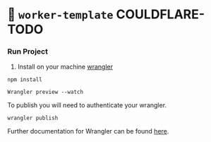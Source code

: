 # 👷 `worker-template` COULDFLARE-TODO

### Run Project

1. Install on your machine [wrangler](https://github.com/cloudflare/wrangler)

```
npm install

Wrangler preview --watch
```

To publish you will need to authenticate your wrangler.

```
wrangler publish
```

Further documentation for Wrangler can be found [here](https://developers.cloudflare.com/workers/tooling/wrangler).
